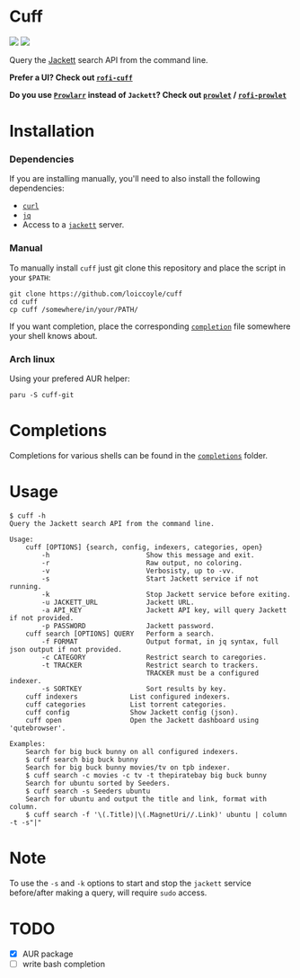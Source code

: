 # Cuff

<a href="./LICENSE.md"><img src="https://img.shields.io/badge/license-MIT-blue.svg"></a>
<a href="https://aur.archlinux.org/packages/cuff-git/"><img src="https://img.shields.io/aur/version/cuff-git"></a>

Query the [Jackett](https://github.com/jackett/jackett) search API from the command line.

**Prefer a UI? Check out [`rofi-cuff`](https://github.com/loiccoyle/rofi-cuff)**

**Do you use [`Prowlarr`](https://github.com/prowlarr/prowlarr) instead of `Jackett`? Check out [`prowlet`](https://github.com/loiccoyle/prowlet) / [`rofi-prowlet`](https://github.com/loiccoyle/rofi-prowlet)**

# Installation

### Dependencies

If you are installing manually, you'll need to also install the following dependencies:

- [`curl`](https://github.com/curl/curl)
- [`jq`](https://github.com/stedolan/jq)
- Access to a [`jackett`](https://github.com/jackett/jackett) server.

### Manual

To manually install `cuff` just git clone this repository and place the script in your `$PATH`:

```
git clone https://github.com/loiccoyle/cuff
cd cuff
cp cuff /somewhere/in/your/PATH/
```

If you want <TAB> completion, place the corresponding [`completion`](completions) file somewhere your shell knows about.

### Arch linux

Using your prefered AUR helper:

```
paru -S cuff-git
```

# Completions

Completions for various shells can be found in the [`completions`](completions) folder.

# Usage

```
$ cuff -h
Query the Jackett search API from the command line.

Usage:
    cuff [OPTIONS] {search, config, indexers, categories, open}
        -h                        Show this message and exit.
        -r                        Raw output, no coloring.
        -v                        Verbosisty, up to -vv.
        -s                        Start Jackett service if not running.
        -k                        Stop Jackett service before exiting.
        -u JACKETT_URL            Jackett URL.
        -a API_KEY                Jackett API key, will query Jackett if not provided.
        -p PASSWORD               Jackett password.
    cuff search [OPTIONS] QUERY   Perform a search.
        -f FORMAT                 Output format, in jq syntax, full json output if not provided.
        -c CATEGORY               Restrict search to caregories.
        -t TRACKER                Restrict search to trackers.
                                  TRACKER must be a configured indexer.
        -s SORTKEY                Sort results by key.
    cuff indexers             List configured indexers.
    cuff categories           List torrent categories.
    cuff config               Show Jackett config (json).
    cuff open                 Open the Jackett dashboard using 'qutebrowser'.

Examples:
    Search for big buck bunny on all configured indexers.
    $ cuff search big buck bunny
    Search for big buck bunny movies/tv on tpb indexer.
    $ cuff search -c movies -c tv -t thepiratebay big buck bunny
    Search for ubuntu sorted by Seeders.
    $ cuff search -s Seeders ubuntu
    Search for ubuntu and output the title and link, format with column.
    $ cuff search -f '\(.Title)|\(.MagnetUri//.Link)' ubuntu | column -t -s"|"
```

# Note

To use the `-s` and `-k` options to start and stop the `jackett` service before/after making a query, will require `sudo` access.

# TODO

- [x] AUR package
- [ ] write bash completion
